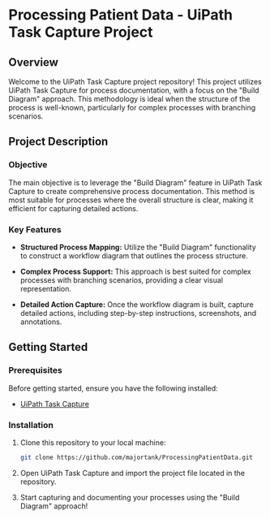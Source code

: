 # Processing Patient Data - UiPath Task Capture Project

## Overview

Welcome to the UiPath Task Capture project repository! This project utilizes UiPath Task Capture for process documentation, with a focus on the "Build Diagram" approach. This methodology is ideal when the structure of the process is well-known, particularly for complex processes with branching scenarios.

## Project Description

### Objective

The main objective is to leverage the "Build Diagram" feature in UiPath Task Capture to create comprehensive process documentation. This method is most suitable for processes where the overall structure is clear, making it efficient for capturing detailed actions.

### Key Features

- **Structured Process Mapping:** Utilize the "Build Diagram" functionality to construct a workflow diagram that outlines the process structure.

- **Complex Process Support:** This approach is best suited for complex processes with branching scenarios, providing a clear visual representation.

- **Detailed Action Capture:** Once the workflow diagram is built, capture detailed actions, including step-by-step instructions, screenshots, and annotations.

## Getting Started

### Prerequisites

Before getting started, ensure you have the following installed:

- [UiPath Task Capture](https://docs.uipath.com/task-capture/docs/installation)

### Installation

1. Clone this repository to your local machine:

   ```bash
   git clone https://github.com/majortank/ProcessingPatientData.git
   ```

2. Open UiPath Task Capture and import the project file located in the repository.

3. Start capturing and documenting your processes using the "Build Diagram" approach!
